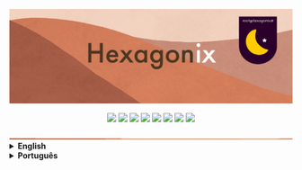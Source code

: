 <p align="center">
<img src="https://github.com/hexagonix/Doc/blob/main/Img/banner.png">
</p>

<div align="center">

![](https://img.shields.io/github/license/hexagonix/scriptsHX.svg)
![](https://img.shields.io/github/stars/hexagonix/scriptsHX.svg)
![](https://img.shields.io/github/issues/hexagonix/scriptsHX.svg)
![](https://img.shields.io/github/issues-closed/hexagonix/scriptsHX.svg)
![](https://img.shields.io/github/issues-pr/hexagonix/scriptsHX.svg)
![](https://img.shields.io/github/issues-pr-closed/hexagonix/scriptsHX.svg)
![](https://img.shields.io/github/downloads/hexagonix/scriptsHX/total.svg)
![](https://img.shields.io/github/release/hexagonix/scriptsHX.svg)

</div>

<!-- Vai funcionar como <hr> -->

<img src="https://github.com/hexagonix/Doc/blob/main/Img/hr.png" width="100%" height="2px" />

<details title="English" align='left'>
<br>
<summary align='left'><strong>English</strong></summary>

### Tools for building Hexagonix

<div align="justify">

This repository contains tools to build Hexagonix and the system disk images, in addition to allowing you to test it in a virtual machine, applying all the necessary parameters.

</div>

<details title="HX" align='left'>
<br>
<summary align='center'><strong>HX</strong></summary>

<p align="center">
<img width="150px" height="150px" src="https://github.com/hexagonix/Doc/blob/main/Img/HX.png">
</p>

<div align="justify">

`HX` is the tool responsible for unifying all the construction of Hexagonix, creating disk images and running tests in a virtual machine. `HX` accepts a number of parameters to customize the system build and testing environment. The `HX` must be in the root directory of the Hexagonix build tree. See below for some of the accepted parameters.

* `-i`: Create a disk image containing Hexagonix. This parameter takes a second, specifying the image type. The default secondary parameter for `-i` is `hx`, as in `hx -i hx`. This option creates a standard Hexagonix disk image, built from the default settings. Use `hx -h` for more information.
* `-v`: Starts a virtual environment to run Hexagonix on `qemu`. This parameter needs a second, specifying the virtual environment to use. The default secondary parameter for `-v` is `hx`, as in `hx -v hx`. This option starts a virtual machine with default settings. Use `hx -h` for more information.
* `-c`: Clears object files from the system font tree. Use `hx -h` for more information.
* `-h`: Displays the standard `HX` help, with all available options.

</div>

</details>

<details title="Other Tools" align='left'>
<br>
<summary align='center'><strong>Other tools</strong></summary>

<div align="justify">

* Externos.sh: must be in the `Externos` directory, at the root of the Hexagonix tree. All repositories with third party code must be cloned inside the `Externos` directory. `Externos.sh` is responsible for building and/or manipulating third-party code, such as applications and libraries.
* configure.sh: Must be in the root directory of the build tree. He is responsible for creating static files needed to build Hexagonix. Its execution can be started by `HX`, in case the necessary static files are not found.

</div>

</details>

</details>

<details title="Português" align='left'>
<br>
<summary align='left'><strong>Português</strong></summary>

### Ferramentas para construção do Hexagonix

<div align="justify">

Este repositório contém ferramentas para construir o Hexagonix e as imagens de disco do sistema, além de permitir testá-lo em uma máquia virtual, aplicando todos os parâmetros necessários.

</div>

<details title="HX" align='left'>
<br>
<summary align='center'><strong>HX</strong></summary>

<p align="center">
<img width="150px" height="150px" src="https://github.com/hexagonix/Doc/blob/main/Img/HX.png">
</p>

<div align="justify">

O `HX` é a ferramenta responsável por unificar toda a construção do Hexagonix, criação de imagens de disco e execução de testes em uma máquina virtual. O `HX` aceita uma série de parâmetros para personalizar a construção do sistema e o ambiente de testes. O `HX` deve estar no diretório raiz da árvore de construção do Hexagonix. Veja abaixo alguns dos parâmetros aceitos.

* `-i`: Criar uma imagem de disco contendo o Hexagonix. Esse parâmetro necessita de um segundo, especificando o tipo de imagem. O parâmetro secundário padrão para `-i` é `hx`, como em `hx -i hx`. Essa opção cria uma imagem de disco padrão do Hexagonix, construído com as definições padrão. Use `hx -h` para mais informações.
* `-v`: Inicia um ambiente virtual para executar o Hexagonix no `qemu`. Esse parâmetro necessita de um segundo, especificando o ambiente virtual a ser utilizado. O parâmetro secundário padrão para `-v`é `hx`, como em `hx -v hx`. Essa opção inicia uma máquina virtual com as definições padrão. Use `hx -h` para mais informações.
* `-c`: Limpa os arquivos objeto da árvore de fontes do sistema. Use `hx -h` para mais informações.
* `-h`: Exibe a ajuda padrão do `HX`, com todas as opções disponíveis.

</div>

</details>

<details title="Outras ferramentas" align='left'>
<br>
<summary align='center'><strong>Outras ferramentas</strong></summary>

<div align="justify">

* Externos.sh: deve estar no diretório `Externos`, na raiz da árvore do Hexagonix. Todos os repositórios com códigos de terceiros devem ser clonados no interior do diretório `Externos`. `Externos.sh`é responsável por construir e/ou manipular os códigos de terceiros, como aplicativos e bibliotecas.
* configure.sh: Deve estar no diretório raiz da árvore de construção. Ele é responsável por criar arquivos estáticos necessários à construção do Hexagonix. Sua execução pode ser iniciada pelo `HX`, caso os arquivos estáticos necessários não sejam localizados.

</div>

</details>

</details>

<!--

Versão deste arquivo: 1.0

-->
